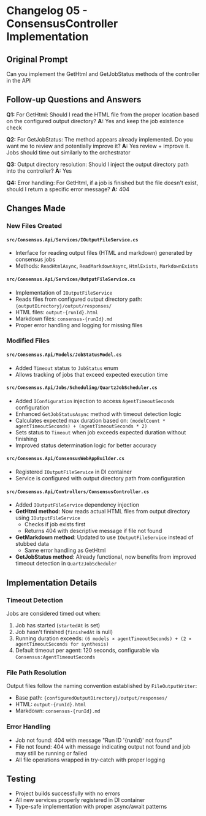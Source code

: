 # Changelog 05 - ConsensusController Implementation

## Original Prompt
Can you implement the GetHtml and GetJobStatus methods of the controller in the API

## Follow-up Questions and Answers

**Q1:** For GetHtml: Should I read the HTML file from the proper location based on the configured output directory?
**A:** Yes and keep the job existence check

**Q2:** For GetJobStatus: The method appears already implemented. Do you want me to review and potentially improve it?
**A:** Yes review + improve it. Jobs should time out similarly to the orchestrator

**Q3:** Output directory resolution: Should I inject the output directory path into the controller?
**A:** Yes

**Q4:** Error handling: For GetHtml, if a job is finished but the file doesn't exist, should I return a specific error message?
**A:** 404

## Changes Made

### New Files Created

#### `src/Consensus.Api/Services/IOutputFileService.cs`
- Interface for reading output files (HTML and markdown) generated by consensus jobs
- Methods: `ReadHtmlAsync`, `ReadMarkdownAsync`, `HtmlExists`, `MarkdownExists`

#### `src/Consensus.Api/Services/OutputFileService.cs`
- Implementation of `IOutputFileService`
- Reads files from configured output directory path: `{outputDirectory}/output/responses/`
- HTML files: `output-{runId}.html`
- Markdown files: `consensus-{runId}.md`
- Proper error handling and logging for missing files

### Modified Files

#### `src/Consensus.Api/Models/JobStatusModel.cs`
- Added `Timeout` status to `JobStatus` enum
- Allows tracking of jobs that exceed expected execution time

#### `src/Consensus.Api/Jobs/Scheduling/QuartzJobScheduler.cs`
- Added `IConfiguration` injection to access `AgentTimeoutSeconds` configuration
- Enhanced `GetJobStatusAsync` method with timeout detection logic
- Calculates expected max duration based on: `(modelCount * agentTimeoutSeconds) + (agentTimeoutSeconds * 2)`
- Sets status to `Timeout` when job exceeds expected duration without finishing
- Improved status determination logic for better accuracy

#### `src/Consensus.Api/ConsensusWebAppBuilder.cs`
- Registered `IOutputFileService` in DI container
- Service is configured with output directory path from configuration

#### `src/Consensus.Api/Controllers/ConsensusController.cs`
- Added `IOutputFileService` dependency injection
- **GetHtml method**: Now reads actual HTML files from output directory using `IOutputFileService`
  - Checks if job exists first
  - Returns 404 with descriptive message if file not found
- **GetMarkdown method**: Updated to use `IOutputFileService` instead of stubbed data
  - Same error handling as GetHtml
- **GetJobStatus method**: Already functional, now benefits from improved timeout detection in `QuartzJobScheduler`

## Implementation Details

### Timeout Detection
Jobs are considered timed out when:
1. Job has started (`startedAt` is set)
2. Job hasn't finished (`finishedAt` is null)
3. Running duration exceeds: `(6 models × agentTimeoutSeconds) + (2 × agentTimeoutSeconds for synthesis)`
4. Default timeout per agent: 120 seconds, configurable via `Consensus:AgentTimeoutSeconds`

### File Path Resolution
Output files follow the naming convention established by `FileOutputWriter`:
- Base path: `{configuredOutputDirectory}/output/responses/`
- HTML: `output-{runId}.html`
- Markdown: `consensus-{runId}.md`

### Error Handling
- Job not found: 404 with message "Run ID '{runId}' not found"
- File not found: 404 with message indicating output not found and job may still be running or failed
- All file operations wrapped in try-catch with proper logging

## Testing
- Project builds successfully with no errors
- All new services properly registered in DI container
- Type-safe implementation with proper async/await patterns
